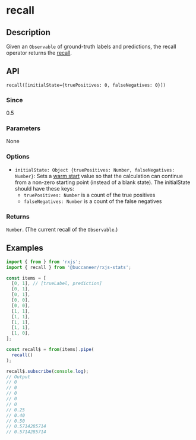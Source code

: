 # recall

## Description

Given an `Observable` of ground-truth labels and predictions, the recall operator returns the [recall](https://en.wikipedia.org/wiki/Precision_and_recall).

## API
```
recall([initialState={truePositives: 0, falseNegatives: 0}])
```

### Since
0.5

### Parameters
None

### Options
* `initialState: Object {truePositives: Number, falseNegatives: Number}`: Sets a [warm start](https://app.gitbook.com/@brianbuccaneer/s/rxjs-stats/guides/warm-start) value so that the calculation can continue from a non-zero starting point (instead of a blank state). The initialState should have these keys:
  * `truePositives: Number` is a count of the true positives
  * `falseNegatives: Number` is a count of the false negatives

### Returns
`Number`. (The current recall of the `Observable`.)

## Examples

```javascript
import { from } from 'rxjs';
import { recall } from '@buccaneer/rxjs-stats';

const items = [
  [0, 1], // [trueLabel, prediction]
  [0, 1],
  [0, 1],
  [0, 0],
  [0, 0],
  [1, 1],
  [1, 1],
  [1, 1],
  [1, 1],
  [1, 0],
];

const recall$ = from(items).pipe(
  recall()
);

recall$.subscribe(console.log);
// Output
// 0
// 0
// 0
// 0
// 0
// 0.25
// 0.40
// 0.50
// 0.5714285714
// 0.5714285714
```

